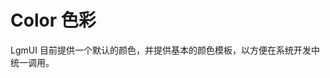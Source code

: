 # Color  色彩
LgmUI 目前提供一个默认的颜色，并提供基本的颜色模板，以方便在系统开发中统一调用。

<ClientOnly>
 <color-demo-1></color-demo-1>
</ClientOnly>